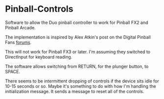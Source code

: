 # Pinball-Controls
Software to allow the Duo pinball controller to work for Pinball FX2 and Pinball Arcade.

The implementation is inspired by Alex Atkin's post on the Digital Pinball Fans [forums](http://www.digitalpinballfans.com/showthread.php/6953-Duo-Pinball-controller-CAN-be-made-to-work-on-a-Windows-tablet).

This will not work for Pinball FX3 or later. I'm assuming they switched to DirectInput for keyboard reading.

The software allows switching from RETURN, for the plunger button, to SPACE.

There seems to be intermittent dropping of controls if the device sits idle for 10-15 seconds or so. Maybe it's something to do with how I'm handling the initialization message. It sends a message to reset all of the controls.